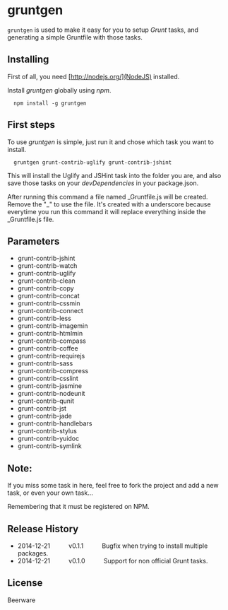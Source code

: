 # gruntgen

`gruntgen` is used to make it easy for you to setup _Grunt_ tasks, and generating a simple Gruntfile with those tasks.

## Installing

First of all, you need [http://nodejs.org/](NodeJS) installed.

Install _gruntgen_ globally using _npm_.

```
  npm install -g gruntgen
```

## First steps

To use _gruntgen_ is simple, just run it and chose which task you want to install.

```
  gruntgen grunt-contrib-uglify grunt-contrib-jshint
```

This will install the Uglify and JSHint task into the folder you are, and also save those tasks on your _devDependencies_ in your package.json.

After running this command a file named \_Gruntfile.js will be created. Remove the "\_" to use the file. It's created with a underscore because everytime you run this command it will replace everything inside the \_Gruntfile.js file.

## Parameters

- grunt-contrib-jshint
- grunt-contrib-watch
- grunt-contrib-uglify
- grunt-contrib-clean
- grunt-contrib-copy
- grunt-contrib-concat
- grunt-contrib-cssmin
- grunt-contrib-connect
- grunt-contrib-less
- grunt-contrib-imagemin
- grunt-contrib-htmlmin
- grunt-contrib-compass
- grunt-contrib-coffee
- grunt-contrib-requirejs
- grunt-contrib-sass
- grunt-contrib-compress
- grunt-contrib-csslint
- grunt-contrib-jasmine
- grunt-contrib-nodeunit
- grunt-contrib-qunit
- grunt-contrib-jst
- grunt-contrib-jade
- grunt-contrib-handlebars
- grunt-contrib-stylus
- grunt-contrib-yuidoc
- grunt-contrib-symlink

## Note:

If you miss some task in here, feel free to fork the project and add a new task, or even your own task...

Remembering that it must be registered on NPM.

## Release History

* 2014-12-21   v0.1.1   Bugfix when trying to install multiple packages.
* 2014-12-21   v0.1.0   Support for non official Grunt tasks.

## License
Beerware
